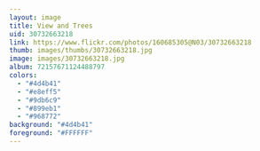 ```yaml
---
layout: image
title: View and Trees
uid: 30732663218
link: https://www.flickr.com/photos/160685305@N03/30732663218
thumb: images/thumbs/30732663218.jpg
image: images/30732663218.jpg
album: 72157671124488797
colors: 
  - "#4d4b41"
  - "#e8eff5"
  - "#9db6c9"
  - "#899eb1"
  - "#968772"
background: "#4d4b41"
foreground: "#FFFFFF"
---
```



